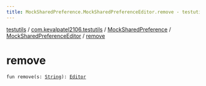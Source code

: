```yaml
---
title: MockSharedPreference.MockSharedPreferenceEditor.remove - testutils
---
```


[testutils](../../../index.html) / [com.kevalpatel2106.testutils](../../index.html) / [MockSharedPreference](../index.html) / [MockSharedPreferenceEditor](index.html) / [remove](./remove.html)

# remove

`fun remove(s: `[`String`](https://kotlinlang.org/api/latest/jvm/stdlib/kotlin/-string/index.html)`): `[`Editor`](https://developer.android.com/reference/android/content/SharedPreferences/Editor.html)